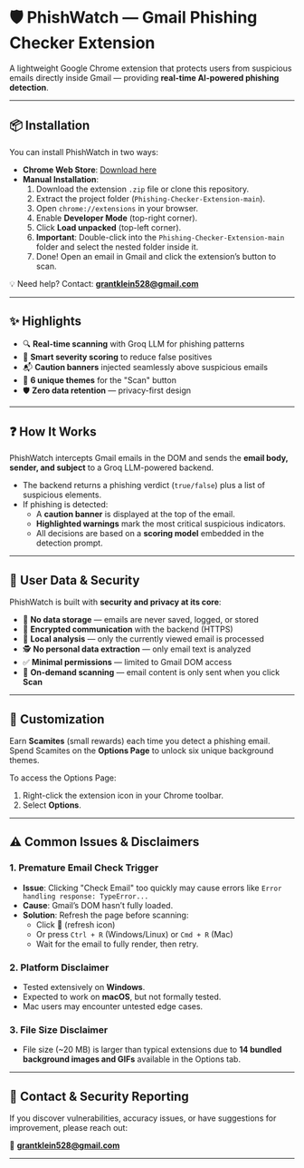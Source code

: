 # 🛡️ PhishWatch — Gmail Phishing Checker Extension

A lightweight Google Chrome extension that protects users from suspicious emails directly inside Gmail — providing **real-time AI-powered phishing detection**.

---

## 📦 Installation

You can install PhishWatch in two ways:

- **Chrome Web Store**: [Download here](https://chromewebstore.google.com/detail/nocpcbmoahjiedngpffjcdjhcbkoedba?utm_source=item-share-cb)  
- **Manual Installation**:
  1. Download the extension `.zip` file or clone this repository.
  2. Extract the project folder (`Phishing-Checker-Extension-main`).
  3. Open `chrome://extensions` in your browser.
  4. Enable **Developer Mode** (top-right corner).
  5. Click **Load unpacked** (top-left corner).
  6. **Important**: Double-click into the `Phishing-Checker-Extension-main` folder and select the nested folder inside it.
  7. Done! Open an email in Gmail and click the extension’s button to scan.

💡 Need help? Contact: **grantklein528@gmail.com**

---

## ✨ Highlights

- 🔍 **Real-time scanning** with Groq LLM for phishing patterns  
- 🧠 **Smart severity scoring** to reduce false positives  
- 📬 **Caution banners** injected seamlessly above suspicious emails  
- 🎨 **6 unique themes** for the "Scan" button  
- 🛡️ **Zero data retention** — privacy-first design  

---

## ❓ How It Works

PhishWatch intercepts Gmail emails in the DOM and sends the **email body, sender, and subject** to a Groq LLM-powered backend.  

- The backend returns a phishing verdict (`true/false`) plus a list of suspicious elements.  
- If phishing is detected:
  - A **caution banner** is displayed at the top of the email.  
  - **Highlighted warnings** mark the most critical suspicious indicators.  
  - All decisions are based on a **scoring model** embedded in the detection prompt.  

---

## 🔐 User Data & Security

PhishWatch is built with **security and privacy at its core**:

- 🚫 **No data storage** — emails are never saved, logged, or stored  
- 📡 **Encrypted communication** with the backend (HTTPS)  
- 🎯 **Local analysis** — only the currently viewed email is processed  
- 🕵️ **No personal data extraction** — only email text is analyzed  
- ✅ **Minimal permissions** — limited to Gmail DOM access  
- 🔘 **On-demand scanning** — email content is only sent when you click **Scan**  

---

## 🎨 Customization

Earn **Scamites** (small rewards) each time you detect a phishing email.  
Spend Scamites on the **Options Page** to unlock six unique background themes.

To access the Options Page:
1. Right-click the extension icon in your Chrome toolbar.  
2. Select **Options**.  

---

## ⚠️ Common Issues & Disclaimers

### 1. Premature Email Check Trigger
- **Issue**: Clicking "Check Email" too quickly may cause errors like `Error handling response: TypeError...`  
- **Cause**: Gmail’s DOM hasn’t fully loaded.  
- **Solution**: Refresh the page before scanning:
  - Click 🔄 (refresh icon)  
  - Or press `Ctrl + R` (Windows/Linux) or `Cmd + R` (Mac)  
  - Wait for the email to fully render, then retry.  

### 2. Platform Disclaimer
- Tested extensively on **Windows**.  
- Expected to work on **macOS**, but not formally tested.  
- Mac users may encounter untested edge cases.  

### 3. File Size Disclaimer
- File size (~20 MB) is larger than typical extensions due to **14 bundled background images and GIFs** available in the Options tab.  

---

## 📮 Contact & Security Reporting

If you discover vulnerabilities, accuracy issues, or have suggestions for improvement, please reach out:  

📧 **grantklein528@gmail.com**

---
